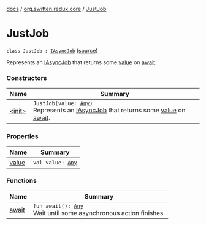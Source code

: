 [docs](../../index.md) / [org.swiften.redux.core](../index.md) / [JustJob](./index.md)

# JustJob

`class JustJob : `[`IAsyncJob`](../-i-async-job/index.md) [(source)](https://github.com/protoman92/KotlinRedux/tree/master/common/common-core/src/main/kotlin/org/swiften/redux/core/AsyncJob.kt#L26)

Represents an [IAsyncJob](../-i-async-job/index.md) that returns some [value](value.md) on [await](await.md).

### Constructors

| Name | Summary |
|---|---|
| [&lt;init&gt;](-init-.md) | `JustJob(value: `[`Any`](https://kotlinlang.org/api/latest/jvm/stdlib/kotlin/-any/index.html)`)`<br>Represents an [IAsyncJob](../-i-async-job/index.md) that returns some [value](value.md) on [await](await.md). |

### Properties

| Name | Summary |
|---|---|
| [value](value.md) | `val value: `[`Any`](https://kotlinlang.org/api/latest/jvm/stdlib/kotlin/-any/index.html) |

### Functions

| Name | Summary |
|---|---|
| [await](await.md) | `fun await(): `[`Any`](https://kotlinlang.org/api/latest/jvm/stdlib/kotlin/-any/index.html)<br>Wait until some asynchronous action finishes. |
